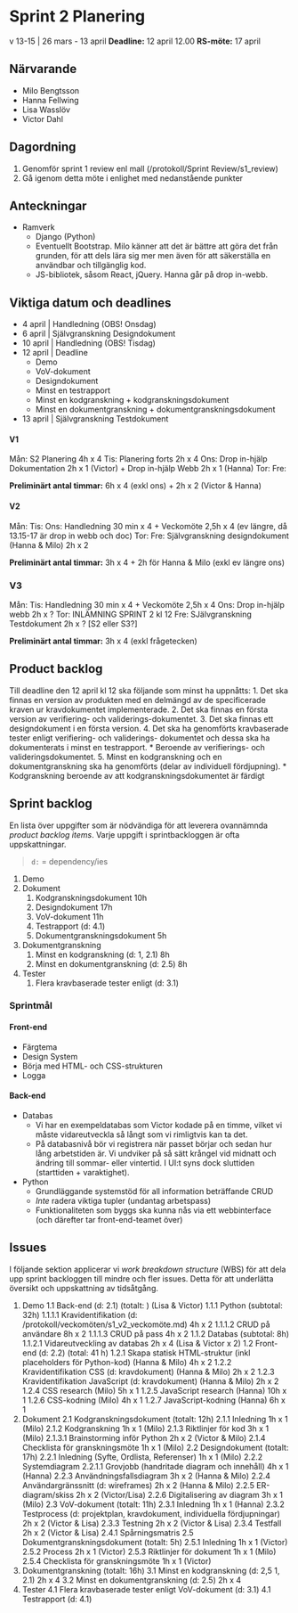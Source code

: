 # Sprint 2 Planering
v 13-15 | 26 mars - 13 april
**Deadline:** 12 april 12.00
**RS-möte:** 17 april 

## Närvarande
* Milo Bengtsson
* Hanna Fellwing
* Lisa Wasslöv
* Victor Dahl

## Dagordning
1. Genomför sprint 1 review enl mall (/protokoll/Sprint Review/s1_review)
2. Gå igenom detta möte i enlighet med nedanstående punkter

## Anteckningar
* Ramverk
	* Django (Python)
	* Eventuellt Bootstrap. Milo känner att det är bättre att göra det från grunden, för att dels lära sig mer men även för att säkerställa en användbar och tillgänglig kod. 
	* JS-bibliotek, såsom React, jQuery. Hanna går på drop in-webb.

## Viktiga datum och deadlines
* 4 april | Handledning (OBS! Onsdag)
* 6 april | Självgranskning Designdokument
* 10 april | Handledning (OBS! Tisdag)
* 12 april | Deadline
	* Demo
	* VoV-dokument
	* Designdokument
	* Minst en testrapport
	* Minst en kodgranskning + kodgranskningsdokument
	* Minst en dokumentgranskning + dokumentgranskningsdokument
* 13 april | Självgranskning Testdokument

#### V1
Mån: S2 Planering 4h x 4
Tis: Planering forts 2h x 4
Ons: Drop in-hjälp Dokumentation 2h x 1 (Victor) + Drop in-hjälp Webb 2h x 1 (Hanna)
Tor: 
Fre:

**Preliminärt antal timmar:** 6h x 4 (exkl ons) + 2h x 2 (Victor & Hanna)

#### V2
Mån:
Tis:
Ons: Handledning 30 min x 4 + Veckomöte 2,5h x 4 (ev längre, då 13.15-17 är drop in webb och doc)
Tor: 
Fre: Självgranskning designdokument (Hanna & Milo) 2h x 2 

**Preliminärt antal timmar:** 3h x 4 + 2h för Hanna & Milo (exkl ev längre ons)

### V3
Mån:
Tis: Handledning 30 min x 4 + Veckomöte 2,5h x 4
Ons: Drop in-hjälp webb 2h x ?
Tor: INLÄMNING SPRINT 2 kl 12
Fre: SJälvgranskning Testdokument 2h x ? [S2 eller S3?]

**Preliminärt antal timmar:** 3h x 4 (exkl frågetecken)
 
## Product backlog
Till deadline den 12 april kl 12 ska följande som minst ha uppnåtts:
	1. Det ska finnas en version av produkten med en delmängd av de specificerade kraven ur kravdokumentet implementerade.
	2. Det ska finnas en första version av verifiering- och validerings-dokumentet. 
	3. Det ska finnas ett designdokument i en första version.
	4. Det ska ha genomförts kravbaserade tester enligt verifiering- och validerings- dokumentet och dessa ska ha dokumenterats i minst en testrapport.
		* Beroende av verifierings- och valideringsdokumentet.
	5. Minst en kodgranskning och en dokumentgranskning ska ha genomförts (delar av individuell fördjupning).
		* Kodgranskning beroende av att kodgranskningsdokumentet är färdigt
	

## Sprint backlog
En lista över uppgifter som är nödvändiga för att leverera ovannämnda *product backlog items*. Varje uppgift i sprintbackloggen är ofta uppskattningar.

> `d:` = dependency/ies

1. Demo
2. Dokument
	1. Kodgranskningsdokument 10h
	2. Designdokument 17h
	3. VoV-dokument 11h
	4. Testrapport (d: 4.1) 
	5. Dokumentgranskningsdokument 5h
3. Dokumentgranskning
	1. Minst en kodgranskning (d: 1, 2.1) 8h
	2. Minst en dokumentgranskning (d: 2.5) 8h
4. Tester
	1. Flera kravbaserade tester enligt (d: 3.1) 
	
### Sprintmål

#### Front-end
* Färgtema 
* Design System
* Börja med HTML- och CSS-strukturen 
* Logga

#### Back-end
* Databas
	* Vi har en exempeldatabas som Victor kodade på en timme, vilket vi måste vidareutveckla så långt som vi rimligtvis kan ta det.
	* På databasnivå bör vi registrera när passet börjar och sedan hur lång arbetstiden är. Vi undviker på så sätt krångel vid midnatt och ändring till sommar- eller vintertid. I UI:t syns dock sluttiden (starttiden + varaktighet).
* Python
	* Grundläggande systemstöd för all information beträffande CRUD
	* *Inte* radera viktiga tupler (undantag arbetspass)
	* Funktionaliteten som byggs ska kunna nås via ett webbinterface (och därefter tar front-end-teamet över)
	

## Issues
I följande sektion applicerar vi *work breakdown structure* (WBS) för att dela upp sprint backloggen till mindre och fler issues. Detta för att underlätta översikt och uppskattning av tidsåtgång. 

1. Demo
	1.1 Back-end (d: 2.1) (totalt: ) (Lisa & Victor) 
		1.1.1 Python (subtotal: 32h)
			1.1.1.1 Kravidentifikation (d: /protokoll/veckomöten/s1_v2_veckomöte.md) 4h x 2
			1.1.1.2 CRUD på användare 8h x 2
			1.1.1.3 CRUD på pass 4h x 2 
		1.1.2 Databas (subtotal: 8h)
			1.1.2.1 Vidareutveckling av databas 2h x 4 (Lisa & Victor x 2)
	1.2 Front-end (d: 2.2)  (total: 41 h)
		1.2.1 Skapa statisk HTML-struktur (inkl placeholders för Python-kod) (Hanna & Milo) 4h x 2
		1.2.2 Kravidentifikation CSS (d: kravdokument) (Hanna & Milo) 2h x 2
		1.2.3 Kravidentifikation JavaScript (d: kravdokument) (Hanna & Milo) 2h x 2
		1.2.4 CSS research (Milo) 5h x 1
		1.2.5 JavaScript research (Hanna) 10h x 1
		1.2.6 CSS-kodning (Milo) 4h x 1 
		1.2.7 JavaScript-kodning (Hanna) 6h x 1 
2. Dokument
	2.1 Kodgranskningsdokument (totalt: 12h)
		2.1.1 Inledning 1h x 1 (Milo)
		2.1.2 Kodgranskning 1h x 1 (Milo)
		2.1.3 Riktlinjer för kod 3h x 1 (Milo)
			2.1.3.1 Brainstorming inför Python 2h x 2 (Victor & Milo) 
		2.1.4 Checklista för granskningsmöte 1h x 1 (Milo)
	2.2 Designdokument (totalt: 17h)
		2.2.1 Inledning (Syfte, Ordlista, Referenser) 1h x 1 (Milo)
		2.2.2 Systemdiagram 
			2.2.1.1 Grovjobb (handritade diagram och innehåll) 4h x 1 (Hanna)
		2.2.3 Användningsfallsdiagram 3h x 2 (Hanna & Milo)
		2.2.4 Användargränssnitt (d: wireframes) 2h x 2 (Hanna & Milo)
		2.2.5 ER-diagram/skiss 2h x 2 (Victor/Lisa)
		2.2.6 Digitalisering av diagram 3h x 1 (Milo)
	2.3 VoV-dokument (totalt: 11h)
		2.3.1 Inledning 1h x 1 (Hanna)
		2.3.2 Testprocess (d: projektplan, kravdokument, individuella fördjupningar) 2h x 2 (Victor & Lisa)
		2.3.3 Testning 2h x 2 (Victor & Lisa)
		2.3.4 Testfall 2h x 2 (Victor & Lisa)
			2.4.1 Spårningsmatris 
	2.5 Dokumentgranskningsdokument (totalt: 5h)
		2.5.1 Inledning 1h x 1 (Victor)
		2.5.2 Process 2h x 1 (Victor)
		2.5.3 Riktlinjer för dokument 1h x 1 (Milo)
		2.5.4 Checklista för granskningsmöte 1h x 1 (Victor)
3. Dokumentgranskning (totalt: 16h)
	3.1 Minst en kodgranskning (d: 2,5 1, 2.1) 2h x 4 
	3.2 Minst en dokumentgranskning (d: 2.5) 2h x 4 
4. Tester
	4.1 Flera kravbaserade tester enligt VoV-dokument (d: 3.1) 
	4.1 Testrapport (d: 4.1) 
